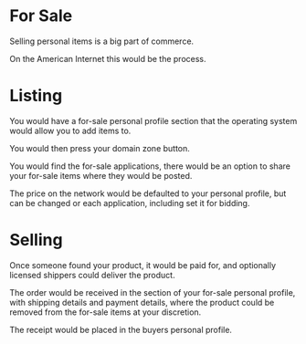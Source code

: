 # For Sale

Selling personal items is a big part of commerce.

On the American Internet this would be the process.

# Listing

You would have a for-sale personal profile section that the operating system would allow you to add items to.

You would then press your domain zone button.

You would find the for-sale applications, there would be an option to share your for-sale items where they would be posted.

The price on the network would be defaulted to your personal profile, but can be changed or each application, including set it for bidding.

# Selling

Once someone found your product, it would be paid for, and optionally licensed shippers could deliver the product.

The order would be received in the section of your for-sale personal profile, with shipping details and payment details, where the product could be removed from the for-sale items at your discretion.

The receipt would be placed in the buyers personal profile.

